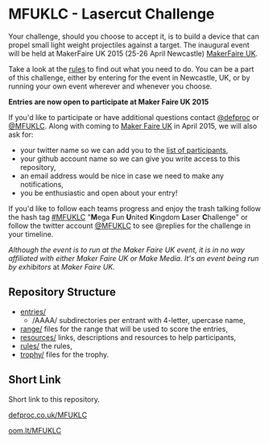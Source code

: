# MFUKLC - Lasercut Challenge 
Your challenge, should you choose to accept it, is to build a device that can propel small light weight projectiles against a target. The inaugural event will be held at MakerFaire UK 2015 (25-26 April Newcastle) [MakerFaire UK](http://www.makerfaireuk.com/). 

Take a look at the [rules](https://github.com/DefProc/mfuklc/tree/master/rules) to find out what you need to do. You can be a part of this challenge, either by entering for the event in Newcastle, UK, or by running your own event wherever and whenever you choose.

**Entries are now open to participate at Maker Faire UK 2015**

If you'd like to participate or have additional questions contact [@defproc](https://twitter.com/defproc) or [@MFUKLC](https://twitter.com/MFUKLC). Along with coming to [Maker Faire UK](http://www.makerfaireuk.com) in April 2015, we will also ask for:	

* your twitter name so we can add you to the [list of participants](https://twitter.com/MFUKLC/entrants),
* your github account name so we can give you write access to this repository,
* an email address would be nice in case we need to make any notifications,
* you be enthusiastic and open about your entry!
	
If you'd like to follow each teams progress and enjoy the trash talking follow the hash tag [ #MFUKLC](https://twitter.com/search?q=%23MFUKLC&src=typd) "**M**ega **F**un **U**nited **K**ingdom **L**aser **C**hallenge" or follow the twitter account [@MFUKLC](https://twitter.com/MFUKLC) to see @replies for the challenge in your timeline.
	
*Although the event is to run at the Maker Faire UK event, it is in no way affiliated with either Maker Faire UK or Make Media. It's an event being run by exhibitors* at *Maker Faire UK.*
	
## Repository Structure
	
 * [entries/](https://github.com/DefProc/mfuklc/tree/master/entries)
	* /AAAA/	subdirectories per entrant with 4-letter, upercase name,
 * [range/](https://github.com/DefProc/mfuklc/tree/master/range)	files for the range that will be used to score the entries,
 * [resources/](https://github.com/DefProc/mfuklc/tree/master/resources)	links, descriptions and resources to help participants, 
 * [rules/](https://github.com/DefProc/mfuklc/tree/master/rules)	the rules,
 * [trophy/](https://github.com/DefProc/mfuklc/tree/master/trophy)	files for the trophy.
	
## Short Link

Short link to this repository.

[defproc.co.uk/MFUKLC](http://defproc.co.uk/MFUKLC)

[oom.lt/MFUKLC](http://oom.lt/MFUKLC)
    
